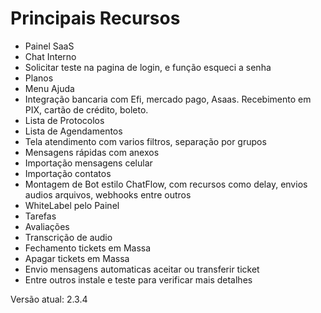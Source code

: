 # Principais Recursos
- Painel SaaS
- Chat Interno
- Solicitar teste na pagina de login, e função esqueci a senha
- Planos
- Menu Ajuda
- Integração bancaria com Efi, mercado pago, Asaas. Recebimento em PIX, cartão de crédito, boleto.
- Lista de Protocolos
- Lista de Agendamentos
- Tela atendimento com varios filtros, separação por grupos
- Mensagens rápidas com anexos
- Importação mensagens celular
- Importação contatos
- Montagem de Bot estilo ChatFlow, com recursos como delay, envios audios arquivos, webhooks entre outros
- WhiteLabel pelo Painel
- Tarefas
- Avaliações
- Transcrição de audio
- Fechamento tickets em Massa
- Apagar tickets em Massa
- Envio mensagens automaticas aceitar ou transferir ticket
- Entre outros instale e teste para verificar mais detalhes



Versão atual: 2.3.4